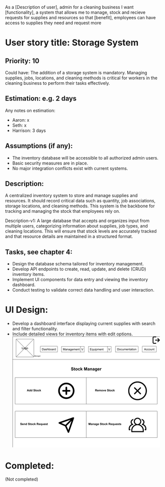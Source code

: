 As a [Description of user], admin for a cleaning business
I want [functionality], a system that allows me to manage, stock and recieve requests for supplies and resources 
so that [benefit], employees can have access to supplies they need and request more

# User story title: Storage System

## Priority: 10
Could have:
The addition of a storage system is mandatory. Managing supplies, jobs, locations, and cleaning methods is critical for workers in the cleaning business to perform their tasks effectively.

## Estimation: e.g. 2 days
Any notes on estimation:
* Aaron: x
* Seth: x 
* Harrison: 3 days

## Assumptions (if any):
- The inventory database will be accessible to all authorized admin users.
- Basic security measures are in place.
- No major integration conflicts exist with current systems.

## Description:
A centralized inventory system to store and manage supplies and resources. It should record critical data such as quantity, job associations, storage locations, and cleaning methods. This system is the backbone for tracking and managing the stock that employees rely on.

Description-v1:
A large database that accepts and organizes input from multiple users, categorizing information about supplies, job types, and cleaning locations. This will ensure that stock levels are accurately tracked and that resource details are maintained in a structured format.

## Tasks, see chapter 4:
- Design the database schema tailored for inventory management.
- Develop API endpoints to create, read, update, and delete (CRUD) inventory items.
- Implement UI components for data entry and viewing the inventory dashboard.
- Conduct testing to validate correct data handling and user interaction.

# UI Design:
- Develop a dashboard interface displaying current supplies with search and filter functionality.
- Include detailed views for inventory items with edit options.
![User Story 3 Wireframe](user_story_wireframes/User_Story_3_Wireframe.png)

# Completed:
(Not completed)
